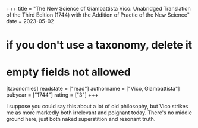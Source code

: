 +++
title = "The New Science of Giambattista Vico: Unabridged Translation of the Third Edition (1744) with the Addition of Practic of the New Science"
date = 2023-05-02
# if you don't use a taxonomy, delete it
# empty fields not allowed
[taxonomies]
  readstate = ["read"]
  authorname = ["Vico, Giambattista"]
  pubyear = ["1744"]
  rating = ["3"]
+++

I suppose you could say this about a lot of old philosophy, but Vico strikes me as more markedly both irrelevant and poignant today. There's no middle ground here, just both naked superstition and resonant truth.